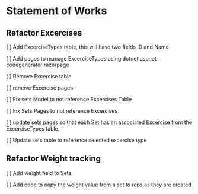 #  Statement of Works

## Refactor Excercises

[ ] Add ExcerciseTypes table, this will have two fields ID and Name

[ ] Add pages to manage ExcerciseTypes using dotnet aspnet-codegenerator razorpage

[ ] Remove Excercise table 

[ ] remove Excercise pages

[ ] Fix sets Model to not reference Excercises Table

[ ] Fix Sets Pages to not reference Excercises

[ ] update sets pages so that each Set has an associated Excercise from the  ExcerciseTypes table.

[ ] Update sets table to reference selected excercise type

## Refactor Weight tracking

[ ] Add weight field to Sets.

[ ] Add code to copy the weight value from a set to reps as they are created
